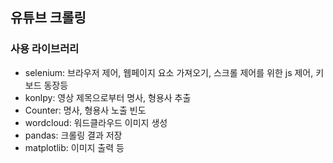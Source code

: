 ## 유튜브 크롤링
### 사용 라이브러리
- selenium: 브라우저 제어, 웹페이지 요소 가져오기, 스크롤 제어를 위한 js 제어, 키보드 동장등
- konlpy: 영상 제목으로부터 명사, 형용사 추출
- Counter: 명사, 형용사 노출 빈도
- wordcloud: 워드클라우드 이미지 생성
- pandas: 크롤링 결과 저장
- matplotlib: 이미지 출력 등